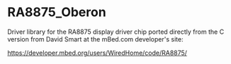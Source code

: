 # RA8875_Oberon
Driver library for the RA8875 display driver chip ported directly from the C version from David Smart at the mBed.com developer's site: 

https://developer.mbed.org/users/WiredHome/code/RA8875/
